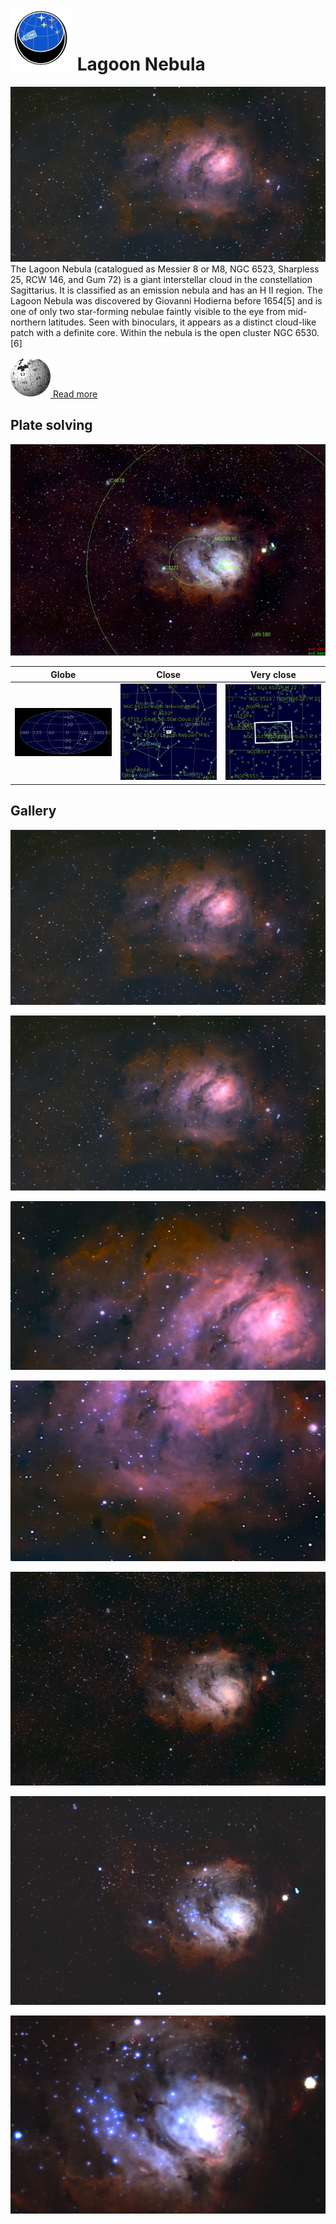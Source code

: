 # ![](..//Imaging//Common/pyl-tiny.png) Lagoon Nebula
![IMG](..//Imaging//HD/Lagoon_Nebula+00+co.jpg)
The Lagoon Nebula (catalogued as Messier 8 or M8, NGC 6523, Sharpless 25, RCW 146, and Gum 72) is a giant interstellar cloud in the constellation Sagittarius. It is classified as an emission nebula and has an H II region. The Lagoon Nebula was discovered by Giovanni Hodierna before 1654[5] and is one of only two star-forming nebulae faintly visible to the eye from mid-northern latitudes. Seen with binoculars, it appears as a distinct cloud-like patch with a definite core. Within the nebula is the open cluster NGC 6530.[6]

[![](..//Imaging//Common/Wikipedia.png) Read more](https://en.wikipedia.org/wiki/Lagoon_Nebula)
## Plate solving 


![IMG](..//Imaging//HD/Lagoon_Nebula_Annotated.jpg)


| Globe | Close | Very close |
| ----- | ----- | ----- |
|![IMG](..//Imaging//HD/Lagoon_Nebula_Globe.jpg) |![IMG](..//Imaging//HD/Lagoon_Nebula_Close.jpg) |![IMG](..//Imaging//HD/Lagoon_Nebula_Closer.jpg) |

## Gallery
![IMG](..//Imaging//HD/Lagoon_Nebula+00+co.jpg) 

![IMG](..//Imaging//HD/Lagoon_Nebula+01+co.jpg) 

![IMG](..//Imaging//HD/Lagoon_Nebula+02+co.jpg) 

![IMG](..//Imaging//HD/Lagoon_Nebula+03+co.jpg) 

![IMG](..//Imaging//HD/Lagoon_Nebula+04+co.jpg) 

![IMG](..//Imaging//HD/Lagoon_Nebula+05+co.jpg) 

![IMG](..//Imaging//HD/Lagoon_Nebula+06+co.jpg) 

